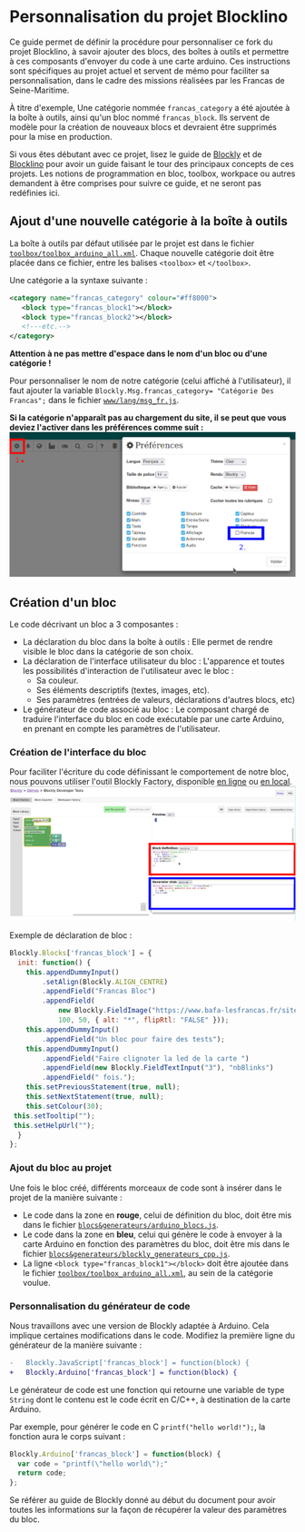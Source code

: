 # Personnalisation du projet Blocklino

Ce guide permet de définir la procédure pour personnaliser ce fork du projet Blocklino, à savoir ajouter des blocs, des
boîtes à outils et permettre à ces composants d'envoyer du code à une carte arduino. Ces instructions sont spécifiques
au projet actuel et servent de mémo pour faciliter sa personnalisation, dans le cadre des missions réalisées par les
Francas de Seine-Maritime.

À titre d'exemple, Une catégorie nommée `francas_category` a été ajoutée à la boîte à outils, ainsi qu'un bloc nommé
`francas_block`. Ils servent de modèle pour la création de nouveaux blocs et devraient être supprimés pour la mise en
production.

Si vous êtes débutant avec ce projet, lisez le guide de [Blockly](https://developers.google.com/blockly/guides/overview)
et de [Blocklino](README.md) pour avoir un guide faisant le tour des principaux concepts de ces projets. Les notions de
programmation en bloc, toolbox, workpace ou autres demandent à être comprises pour suivre ce guide, et ne seront pas
redéfinies ici.

## Ajout d'une nouvelle catégorie à la boîte à outils

La boîte à outils par défaut utilisée par le projet est dans le fichier
[`toolbox/toolbox_arduino_all.xml`](toolbox/toolbox_arduino_all.xml). Chaque nouvelle catégorie doit être placée dans ce
fichier, entre les balises `<toolbox>` et `</toolbox>`.

Une catégorie a la syntaxe suivante :

 ```xml
<category name="francas_category" colour="#ff8000">
    <block type="francas_block1"></block>
    <block type="francas_block2"></block>
    <!---etc.-->
</category>
 ```

**Attention à ne pas mettre d'espace dans le nom d'un bloc ou d'une catégorie !**

Pour personnaliser le nom de notre catégorie (celui affiché à l'utilisateur), il faut ajouter la variable
`Blockly.Msg.francas_category= "Catégorie Des Francas";` dans le fichier [`www/lang/msg_fr.js`](www/lang/msg_fr.js).

**Si la catégorie n'apparaît pas au chargement du site, il se peut que vous deviez l'activer dans les préférences comme
suit :**
![Activation de la catégorie dans les paramètres du site](Screenshot_20211210_160614.png)

## Création d'un bloc

Le code décrivant un bloc a 3 composantes :

- La déclaration du bloc dans la boîte à outils : Elle permet de rendre visible le bloc dans la catégorie de son choix.
- La déclaration de l'interface utilisateur du bloc : L'apparence et toutes les possibilités d'interaction de
  l'utilisateur avec le bloc :
    - Sa couleur.
    - Ses éléments descriptifs (textes, images, etc).
    - Ses paramètres (entrées de valeurs, déclarations d'autres blocs, etc)
- Le générateur de code associé au bloc : Le composant chargé de traduire l'interface du bloc en code exécutable par une
  carte Arduino, en prenant en compte les paramètres de l'utilisateur.

### Création de l'interface du bloc

Pour faciliter l'écriture du code définissant le comportement de notre bloc, nous pouvons utiliser l'outil Blockly
Factory, disponible [en ligne](https://blockly-demo.appspot.com/static/demos/blockfactory/index.html) ou
[en local](www/factory.html).
![](Screenshot_20211209_131412.png)

Exemple de déclaration de bloc :

```js
Blockly.Blocks['francas_block'] = {
  init: function() {
    this.appendDummyInput()
        .setAlign(Blockly.ALIGN_CENTRE)
        .appendField("Francas Bloc")
        .appendField(
            new Blockly.FieldImage("https://www.bafa-lesfrancas.fr/sites/default/files/2017-08/logo-francas_0.png",
            100, 50, { alt: "*", flipRtl: "FALSE" }));
    this.appendDummyInput()
        .appendField("Un bloc pour faire des tests");
    this.appendDummyInput()
        .appendField("Faire clignoter la led de la carte ")
        .appendField(new Blockly.FieldTextInput("3"), "nbBlinks")
        .appendField(" fois.");
    this.setPreviousStatement(true, null);
    this.setNextStatement(true, null);
    this.setColour(30);
 this.setTooltip("");
 this.setHelpUrl("");
  }
};
```

### Ajout du bloc au projet

Une fois le bloc créé, différents morceaux de code sont à insérer dans le projet de la manière suivante :

- Le code dans la zone en **rouge**, celui de définition du bloc, doit être mis dans le fichier
  [`blocs&generateurs/arduino_blocs.js`](blocs&generateurs/arduino_blocs.js).
- Le code dans la zone en **bleu**, celui qui génère le code à envoyer à la carte Arduino en fonction des paramètres du
  bloc, doit être mis dans le fichier
  [`blocs&generateurs/blockly_generateurs_cpp.js`](blocs&generateurs/blockly_generateurs_cpp.js).
- La ligne `<block type="francas_block1"></block>` doit être ajoutée dans le fichier
  [`toolbox/toolbox_arduino_all.xml`](toolbox/toolbox_arduino_all.xml), au sein de la catégorie voulue.

### Personnalisation du générateur de code

Nous travaillons avec une version de Blockly adaptée à Arduino. Cela implique certaines modifications dans le code.
Modifiez la première ligne du générateur de la manière suivante :

```diff
-   Blockly.JavaScript['francas_block'] = function(block) {
+   Blockly.Arduino['francas_block'] = function(block) {
```

Le générateur de code est une fonction qui retourne une variable de type `String` dont le contenu est le code écrit en
C/C++, à destination de la carte Arduino.

Par exemple, pour générer le code en C `printf("hello world!");`, la fonction aura le corps suivant :

```js
Blockly.Arduino['francas_block'] = function(block) {
  var code = "printf(\"hello world\");" 
  return code;
};
```

Se référer au guide de Blockly donné au début du document pour avoir toutes les informations sur la façon de récupérer
la valeur des paramètres du bloc.
